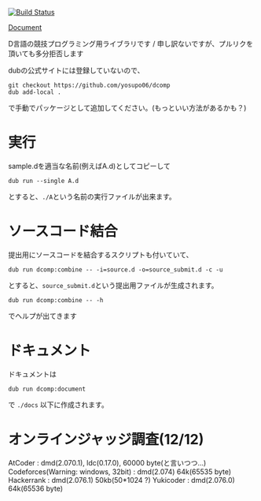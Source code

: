 [![Build Status](http://drone.yosupo.com/api/badges/yosupo06/dcomp/status.svg)](http://drone.yosupo.com/yosupo06/dcomp)

[Document](https://yosupo06.github.io/dcomp/)


D言語の競技プログラミング用ライブラリです / 申し訳ないですが、プルリクを頂いても多分拒否します


dubの公式サイトには登録していないので、

```
git checkout https://github.com/yosupo06/dcomp
dub add-local .
```

で手動でパッケージとして追加してください。(もっといい方法があるかも？)

# 実行
sample.dを適当な名前(例えばA.d)としてコピーして

```
dub run --single A.d
```

とすると、`./A`という名前の実行ファイルが出来ます。

# ソースコード結合

提出用にソースコードを結合するスクリプトも付いていて、
```
dub run dcomp:combine -- -i=source.d -o=source_submit.d -c -u
```
とすると、`source_submit.d`という提出用ファイルが生成されます。
```
dub run dcomp:combine -- -h
```
でヘルプが出てきます

# ドキュメント

ドキュメントは
```
dub run dcomp:document
```
で `./docs` 以下に作成されます。

# オンラインジャッジ調査(12/12)

AtCoder : dmd(2.070.1), ldc(0.17.0), 60000 byte(と言いつつ…)
Codeforces(Warning: windows, 32bit) : dmd(2.074) 64k(65535 byte)
Hackerrank : dmd(2.076.1) 50kb(50*1024 ?)
Yukicoder : dmd(2.076.0) 64k(65536 byte)
